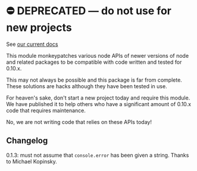 # ⛔️ **DEPRECATED** — do not use for new projects

See [our current docs](https://docs.apostrophecms.org/)

This module monkeypatches various node APIs of newer versions of node and related packages to be compatible with code written and tested for 0.10.x.

This may not always be possible and this package is far from complete. These solutions are hacks although they have been tested in use.

For heaven's sake, don't start a new project today and require this module. We have published it to help others who have a significant amount of 0.10.x code that requires maintenance.

No, we are not writing code that relies on these APIs today!

## Changelog

0.1.3: must not assume that `console.error` has been given a string. Thanks to Michael Kopinsky.
